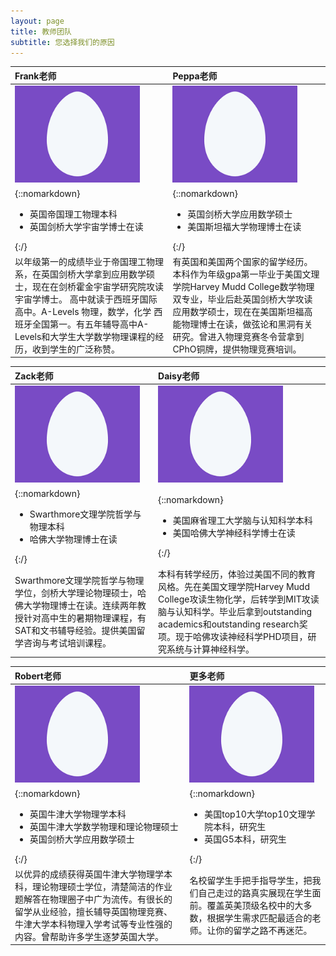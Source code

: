 ```yaml
---
layout: page
title: 教师团队
subtitle: 您选择我们的原因
---
```

| Frank老师 | Peppa老师 |
| :------ | :------ |
| <img src="/assets/img/egg.png" width="200"> | <img src="/assets/img/egg.png" width="200">  |
| {::nomarkdown}<ul><li> 英国帝国理工物理本科 </li><li> 英国剑桥大学宇宙学博士在读 </li></ul>{:/}|{::nomarkdown}<ul><li> 英国剑桥大学应用数学硕士 </li><li> 美国斯坦福大学物理博士在读 </li></ul>{:/}|
| 以年级第一的成绩毕业于帝国理工物理系，在英国剑桥大学拿到应用数学硕士，现在在剑桥霍金宇宙学研究院攻读宇宙学博士。 高中就读于西班牙国际高中。A-Levels 物理，数学，化学 西班牙全国第一。有五年辅导高中A-Levels和大学生大学数学物理课程的经历，收到学生的广泛称赞。 | 有英国和美国两个国家的留学经历。本科作为年级gpa第一毕业于美国文理学院Harvey Mudd College数学物理双专业，毕业后赴英国剑桥大学攻读应用数学硕士，现在在美国斯坦福高能物理博士在读，做弦论和黑洞有关研究。曾进入物理竞赛冬令营拿到CPhO铜牌，提供物理竞赛培训。 |

| Zack老师 | Daisy老师 |
| :------ | :------ |
| <img src="/assets/img/egg.png" width="200"> | <img src="/assets/img/egg.png" width="200">  |
| {::nomarkdown}<ul><li> Swarthmore文理学院哲学与物理本科 </li><li> 哈佛大学物理博士在读 </li></ul>{:/}|{::nomarkdown}<ul><li> 美国麻省理工大学脑与认知科学本科 </li><li> 美国哈佛大学神经科学博士在读 </li></ul>{:/}|
| Swarthmore文理学院哲学与物理学位，剑桥大学理论物理硕士，哈佛大学物理博士在读。连续两年教授针对高中生的暑期物理课程，有SAT和文书辅导经验。提供美国留学咨询与考试培训课程。 | 本科有转学经历，体验过美国不同的教育风格。先在美国文理学院Harvey Mudd College攻读生物化学，后转学到MIT攻读脑与认知科学。毕业后拿到outstanding academics和outstanding research奖项。现于哈佛攻读神经科学PHD项目，研究系统与计算神经科学。|

| Robert老师 |  更多老师 |
| :------ | :------ | 
| <img src="/assets/img/egg.png" width="200"> | <img src="/assets/img/egg.png" width="200"> |
| {::nomarkdown}<ul><li> 英国牛津大学物理学本科 </li><li> 英国牛津大学数学物理和理论物理硕士 </li><li> 英国剑桥大学应用数学硕士 </li></ul>{:/}| {::nomarkdown}<ul><li> 美国top10大学top10文理学院本科，研究生 </li><li> 英国G5本科，研究生 </li></ul>{:/}|
| 以优异的成绩获得英国牛津大学物理学本科，理论物理硕士学位，清楚简洁的作业题解答在物理圈子中广为流传。有很长的留学从业经验，擅长辅导英国物理竞赛、牛津大学本科物理入学考试等专业性强的内容。曾帮助许多学生逐梦英国大学。| 名校留学生手把手指导学生，把我们自己走过的路真实展现在学生面前。覆盖英美顶级名校中的大多数，根据学生需求匹配最适合的老师。让你的留学之路不再迷茫。 |



